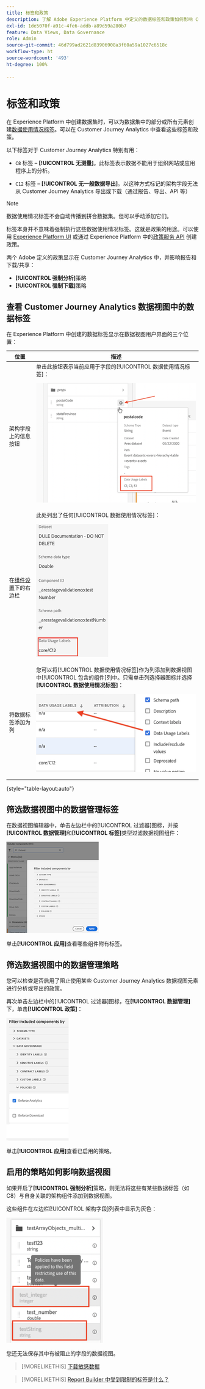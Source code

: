 ```yaml
---
title: 标签和政策
description: 了解 Adobe Experience Platform 中定义的数据标签和政策如何影响 Customer Journey Analytics 中的数据视图和报告。
exl-id: 1de5070f-a91c-4fe6-addb-a89d59a280b7
feature: Data Views, Data Governance
role: Admin
source-git-commit: 46d799ad2621d83906908a3f60a59a1027c6518c
workflow-type: ht
source-wordcount: '493'
ht-degree: 100%

---
```


# 标签和政策

在 Experience Platform 中创建数据集时，可以为数据集中的部分或所有元素创建[数据使用情况标签](https://experienceleague.adobe.com/docs/experience-platform/data-governance/labels/reference.html)。可以在 Customer Journey Analytics 中查看这些标签和政策。

以下标签对于 Customer Journey Analytics 特别有用：

* `C8` 标签 – **[!UICONTROL 无测量]**。此标签表示数据不能用于组织网站或应用程序上的分析。

* `C12` 标签 – **[!UICONTROL 无一般数据导出]**。以这种方式标记的架构字段无法从 Customer Journey Analytics 导出或下载（通过报告、导出、API 等）

>[!NOTE]
>
>数据使用情况标签不会自动传播到拼合数据集。但可以手动添加它们。

标签本身并不意味着强制执行这些数据使用情况标签。这就是政策的用途。可以使用 [Experience Platform UI](https://experienceleague.adobe.com/docs/experience-platform/data-governance/policies/user-guide.html) 或通过 Experience Platform 中的[政策服务 API](https://experienceleague.adobe.com/docs/experience-platform/data-governance/api/overview.html) 创建政策。

两个 Adobe 定义的政策显示在 Customer Journey Analytics 中，并影响报告和下载/共享：

* **[!UICONTROL 强制分析]**&#x200B;策略
* **[!UICONTROL 强制下载]**&#x200B;策略

## 查看 Customer Journey Analytics 数据视图中的数据标签

在 Experience Platform 中创建的数据标签显示在数据视图用户界面的三个位置：

| 位置 | 描述 |
| --- | --- |
| 架构字段上的信息按钮 | 单击此按钮表示当前应用于字段的[!UICONTROL 数据使用情况标签]：<p>![](assets/data-label-left.png) |
| 在[组件设置](/help/data-views/component-settings/overview.md)下的右边栏 | 此处列出了任何[!UICONTROL 数据使用情况标签]：<p>![](assets/data-label-right.png) |
| 将数据标签添加为列 | 您可以将[!UICONTROL 数据使用情况标签]作为列添加到数据视图中[!UICONTROL 包含的组件]列中。只需单击列选择器图标并选择&#x200B;**[!UICONTROL 数据使用情况标签]**：<p>![](assets/data-label-column.png) |

{style="table-layout:auto"}

## 筛选数据视图中的数据管理标签

在数据视图编辑器中，单击左边栏中的[!UICONTROL 过滤器]图标，并按&#x200B;**[!UICONTROL 数据管理]**&#x200B;和&#x200B;**[!UICONTROL 标签]**&#x200B;类型过滤数据视图组件：

![](assets/filter-labels.png)

单击&#x200B;**[!UICONTROL 应用]**&#x200B;查看哪些组件附有标签。

## 筛选数据视图中的数据管理策略

您可以检查是否启用了阻止使用某些 Customer Journey Analytics 数据视图元素进行分析或导出的政策。

再次单击左边栏中的[!UICONTROL 过滤器]图标，在&#x200B;**[!UICONTROL 数据管理]**&#x200B;下，单击&#x200B;**[!UICONTROL 政策]**：

![所含组件的筛选依据列表，其中显示选择了“强制分析”](assets/filter-policies.png)

单击&#x200B;**[!UICONTROL 应用]**&#x200B;查看已启用的策略。

## 启用的策略如何影响数据视图

如果开启了&#x200B;**[!UICONTROL 强制分析]**&#x200B;策略，则无法将这些有某些数据标签（如 C8）与自身关联的架构组件添加到数据视图。

这些组件在左边栏[!UICONTROL 架构字段]列表中显示为灰色：

![灰显的组件和策略消息表示已将策略应用于此字段，限制使用这些数据](assets/component-greyed.png)

您还无法保存其中有被阻止的字段的数据视图。

>[!MORELIKETHIS]
>[下载敏感数据](/help/analysis-workspace/export/download-send.md)

>[!MORELIKETHIS]
>[Report Builder 中受到限制的标签是什么？](https://experienceleague.adobe.com/docs/analytics-platform/using/cja-reportbuilder/restricted-labels.html)


